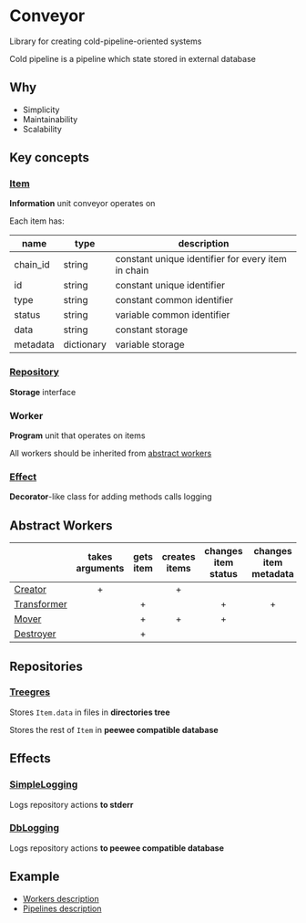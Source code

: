 # Conveyor

Library for creating cold-pipeline-oriented systems

Cold pipeline is a pipeline which state stored in external database



## Why

* Simplicity
* Maintainability
* Scalability



## Key concepts

### [Item](conveyor/core/Item.py)

**Information** unit conveyor operates on

Each item has:

| name     | type       | description                                        |
| -------- | ---------- | ---------------------------------------------------|
| chain_id | string     | constant unique identifier for every item in chain |
| id       | string     | constant unique identifier                         |
| type     | string     | constant common identifier                         |
| status   | string     | variable common identifier                         |
| data     | string     | constant storage                                   |
| metadata | dictionary | variable storage                                   |

### [Repository](conveyor/core/Repository.py)

**Storage** interface

### Worker

**Program** unit that operates on items

All workers should be inherited from [abstract workers](#abstract-workers)

### [Effect](conveyor/core/Effect.py)

**Decorator**-like class for adding methods calls logging



## Abstract Workers

|                                                | takes arguments | gets item | creates items | changes item status | changes item metadata | deletes item |
|------------------------------------------------|:---------------:|:---------:|:-------------:|:-------------------:|:---------------------:|:------------:|
| [Creator](conveyor/core/Creator.py)            |        +        |           |       +       |                     |                       |              |
| [Transformer](conveyor/workers/Transformer.py) |                 |     +     |               |          +          |           +           |              |
| [Mover](conveyor/workers/Mover.py)             |                 |     +     |       +       |          +          |                       |              |
| [Destroyer](conveyor/workers/Destroyer.py)     |                 |     +     |               |                     |                       |       +      |



## Repositories

### [Treegres](conveyor/repositories/Treegres)

Stores `Item.data` in files in **directories tree**

Stores the rest of `Item` in **peewee compatible database**



## Effects

### [SimpleLogging](conveyor/repository_effects/SimpleLogging)

Logs repository actions **to stderr**

### [DbLogging](conveyor/repository_effects/DbLogging)

Logs repository actions **to peewee compatible database**



## Example

* [Workers description](tests/example_workers.py)
* [Pipelines description](tests/test_pipeline.py)